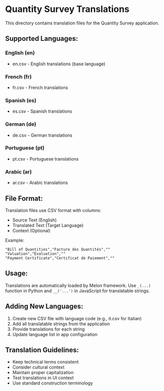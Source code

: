 # Quantity Survey Translations

This directory contains translation files for the Quantity Survey application.

## Supported Languages:

### English (en)
- en.csv - English translations (base language)

### French (fr)
- fr.csv - French translations

### Spanish (es)
- es.csv - Spanish translations

### German (de)
- de.csv - German translations

### Portuguese (pt)
- pt.csv - Portuguese translations

### Arabic (ar)
- ar.csv - Arabic translations

## File Format:
Translation files use CSV format with columns:
- Source Text (English)
- Translated Text (Target Language)
- Context (Optional)

Example:
```csv
"Bill of Quantities","Facture des Quantités",""
"Valuation","Évaluation",""
"Payment Certificate","Certificat de Paiement",""
```

## Usage:
Translations are automatically loaded by Melon framework.
Use `_(...)` function in Python and `__('...')` in JavaScript for translatable strings.

## Adding New Languages:
1. Create new CSV file with language code (e.g., it.csv for Italian)
2. Add all translatable strings from the application
3. Provide translations for each string
4. Update language list in app configuration

## Translation Guidelines:
- Keep technical terms consistent
- Consider cultural context
- Maintain proper capitalization
- Test translations in UI context
- Use standard construction terminology
